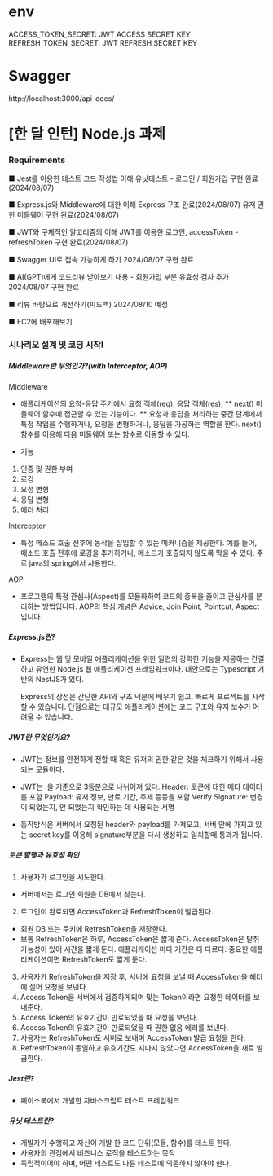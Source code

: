 # env

ACCESS_TOKEN_SECRET: JWT ACCESS SECRET KEY
REFRESH_TOKEN_SECRET: JWT REFRESH SECRET KEY

# Swagger

http://localhost:3000/api-docs/

# [한 달 인턴] Node.js 과제

### Requirements

■ Jest를 이용한 테스트 코드 작성법 이해
유닛테스트 - 로그인 / 회원가입 구현 완료(2024/08/07)

■ Express.js와 Middleware에 대한 이해
Express 구조 완료(2024/08/07)
유저 권한 미들웨어 구현 완료(2024/08/07)

■ JWT와 구체적인 알고리즘의 이해
JWT를 이용한 로그인, accessToken - refreshToken 구현 완료(2024/08/07)

■ Swagger UI로 접속 가능하게 하기
2024/08/07 구현 완료

■ AI(GPT)에게 코드리뷰 받아보기
내용 - 회원가입 부분 유효성 검사 추가
2024/08/07 구현 완료

■ 리뷰 바탕으로 개선하기(피드백)
2024/08/10 예정

■ EC2에 배포해보기

### 시나리오 설계 및 코딩 시작!

##### Middleware란 무엇인가?(with Interceptor, AOP)

Middleware

- 애플리케이션의 요청-응답 주기에서 요청 객체(req), 응답 객체(res), ** next() 미들웨어 함수에 접근할 수 있는 기능이다. **
  요청과 응답을 처리하는 중간 단계에서 특정 작업을 수행하거나, 요청을 변형하거나, 응답을 가공하는 역할을 한다.
  next() 함수를 이용해 다음 미들웨어 또는 함수로 이동할 수 있다.

- 기능

1. 인증 밎 권한 부여
2. 로깅
3. 요청 변형
4. 응답 변형
5. 에러 처리

Interceptor

- 특정 메소드 호출 전후에 동작을 삽입할 수 있는 메커니즘을 제공한다. 예를 들어, 메소드 호출 전후에 로깅을 추가하거나, 메소드가
  호출되지 않도록 막을 수 있다. 주로 java의 spring에서 사용한다.

AOP

- 프로그램의 특정 관심사(Aspect)를 모듈화하여 코드의 중복을 줄이고 관심사를 분리하는 방법입니다. AOP의 핵심 개념은 Advice, Join Point, Pointcut, Aspect입니다.

##### Express.js란?

- Express는 웹 및 모바일 애플리케이션을 위한 일련의 강력한 기능을 제공하는 간결하고 유연한 Node.js 웹 애플리케이션 프레임워크이다.
  대안으로는 Typescript 기반의 NestJS가 있다.

  Express의 장점은 간단한 API와 구조 덕분에 배우기 쉽고, 빠르게 프로젝트를 시작할 수 있습니다.
  단점으로는 대규모 애플리케이션에는 코드 구조와 유지 보수가 어려울 수 있습니다.

##### JWT란 무엇인가요?

- JWT는 정보를 안전하게 전할 때 혹은 유저의 권한 같은 것을 체크하기 위해서 사용되는 모듈이다.
- JWT는 .을 기준으로 3등분으로 나뉘어져 있다.
  Header: 토큰에 대한 메타 데이터를 포함
  Payload: 유저 정보, 만료 기간, 주제 등등을 포함
  Verify Signature: 변경이 되었는지, 안 되었는지 확인하는 데 사용되는 서명

- 동작방식은 서버에서 요청된 header와 payload를 가져오고,
  서버 안에 가지고 있는 secret key를 이용해 signature부분을 다시 생성하고 일치할때 통과가 됩니다.

##### 토큰 발행과 유효성 확인

1. 사용자가 로그인을 시도한다.

- 서버에서는 로그인 회원을 DB에서 찾는다.

2. 로그인이 완료되면 AccessToken과 RefreshToken이 발급된다.

- 회원 DB 또는 쿠키에 RefreshToken을 저장한다.
- 보통 RefreshToken은 하루, AccessToken은 짧게 준다.
  AccessToken은 탈취 가능성이 있어 시간을 짧게 둔다. 애플리케이션 마다 기간은 다 다르다.
  중요한 애플리케이션이면 RefreshToken도 짧게 둔다.

3. 사용자가 RefreshToken을 저장 후, 서버에 요청을 보낼 때 AccessToken을 헤더에 실어 요청을 보낸다.
4. Access Token을 서버에서 검증하게되며 맞는 Token이라면 요청한 데이터를 보내준다.
5. Access Token의 유효기간이 만료되었을 때 요청을 보낸다.
6. Access Token의 유효기간이 만료되었을 때 권한 없음 에러를 보낸다.
7. 사용자는 RefreshToken도 서버로 보내며 AccessToken 발급 요청을 한다.
8. RefreshToken이 동일하고 유효기간도 지나지 않았다면 AccessToken을 새로 발급한다.

##### Jest란?

- 페이스북에서 개발한 자바스크립트 테스트 프레임워크

##### 유닛 테스트란?

- 개발자가 수행하고 자신이 개발 한 코드 단위(모듈, 함수)를 테스트 한다.
- 사용자의 관점에서 비즈니스 로직을 테스트하는 목적
- 독립적이어야 하며, 어떤 테스트도 다른 테스트에 의존하지 않아야 한다.
